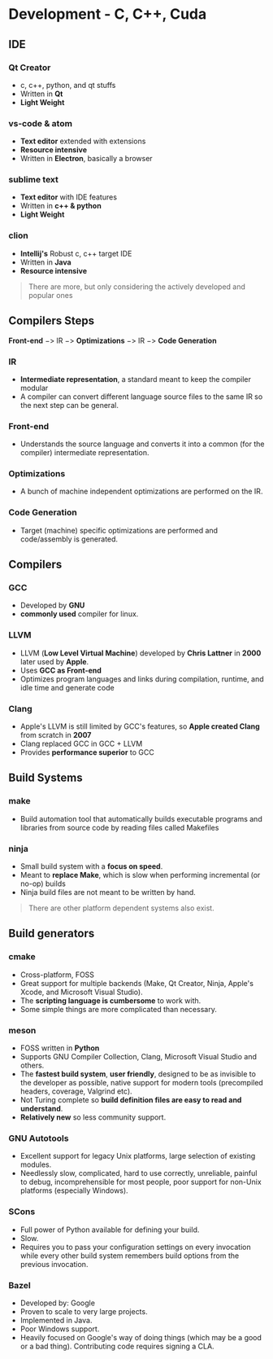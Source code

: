 # Development - C, C++, Cuda

## IDE

### Qt Creator

- c, c++, python, and qt stuffs
- Written in **Qt**
- **Light Weight**

### vs-code & atom

- **Text editor** extended with extensions
- **Resource intensive**
- Written in **Electron**, basically a browser

### sublime text

- **Text editor** with IDE features
- Written in **c++ & python**
- **Light Weight**

### clion

- **Intellij's** Robust c, c++ target IDE
- Written in **Java**
- **Resource intensive**

> There are more, but only considering the actively developed and popular ones

## Compilers Steps

**Front-end** $->$ IR $->$ **Optimizations** $->$ IR $->$ **Code Generation**

### IR

- **Intermediate representation**, a standard meant to keep the compiler modular
- A compiler can convert different language source files to the same IR so the next step can be general.

### Front-end

- Understands the source language and converts it into a common (for the compiler) intermediate representation.

### Optimizations

- A bunch of machine independent optimizations are performed on the IR.

### Code Generation

- Target (machine) specific optimizations are performed and code/assembly is generated.

## Compilers

### GCC

- Developed by **GNU**
- **commonly used** compiler for linux.

### LLVM

- LLVM (**Low Level Virtual Machine**) developed by **Chris Lattner** in **2000** later used by **Apple**.
- Uses **GCC as Front-end**
- Optimizes program languages and links during compilation, runtime, and idle time and generate code

### Clang

- Apple's LLVM is still limited by GCC's features, so **Apple created Clang** from scratch in **2007**
- Clang replaced GCC in GCC + LLVM
- Provides **performance superior** to GCC

## Build Systems

### make

- Build automation tool that automatically builds executable programs and libraries from source code by reading files called Makefiles

### ninja

- Small build system with a **focus on speed**.
- Meant to **replace Make**, which is slow when performing incremental (or no-op) builds
- Ninja build files are not meant to be written by hand.

> There are other platform dependent systems also exist.

## Build generators

### cmake

- Cross-platform, FOSS
- Great support for multiple backends (Make, Qt Creator, Ninja, Apple's Xcode, and Microsoft Visual Studio).
- The **scripting language is cumbersome** to work with.
- Some simple things are more complicated than necessary.

### meson

- FOSS written in **Python**
- Supports GNU Compiler Collection, Clang, Microsoft Visual Studio and others.
- The **fastest build system**, **user friendly**, designed to be as invisible to the developer as possible, native support for modern tools (precompiled headers, coverage, Valgrind etc).
- Not Turing complete so **build definition files are easy to read and understand**.
- **Relatively new** so less community support.

### GNU Autotools

- Excellent support for legacy Unix platforms, large selection of existing modules.
- Needlessly slow, complicated, hard to use correctly, unreliable, painful to debug, incomprehensible for most people, poor support for non-Unix platforms (especially Windows).

### SCons

- Full power of Python available for defining your build.
- Slow.
- Requires you to pass your configuration settings on every invocation while every other build system remembers build options from the previous invocation.

### Bazel

- Developed by: Google
- Proven to scale to very large projects.
- Implemented in Java.
- Poor Windows support.
- Heavily focused on Google's way of doing things (which may be a good or a bad thing). Contributing code requires signing a CLA.
